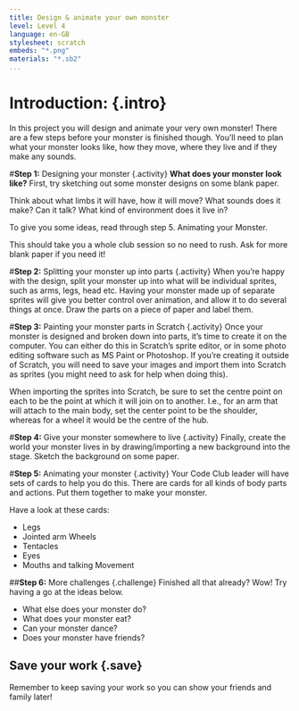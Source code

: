 ```yaml
---
title: Design & animate your own monster
level: Level 4
language: en-GB
stylesheet: scratch
embeds: "*.png"
materials: "*.sb2"
...
```


# Introduction: {.intro}
In this project you will design and animate your very own monster! There are a few steps before your monster is finished though. You’ll need to plan what your monster looks like, how they move, where they live and if they make any sounds.

#**Step 1:** Designing your monster {.activity}
**What does your monster look like?** First, try sketching out some monster designs on some blank paper.

Think about what limbs it will have, how it will move?
What sounds does it make? Can it talk?
What kind of environment does it live in?

To give you some ideas, read through step 5. Animating your Monster.

This should take you a whole club session so no need to rush. Ask for more blank paper if you need it!

#**Step 2:** Splitting your monster up into parts {.activity}
When you’re happy with the design, split your monster up into what will be individual sprites, such as arms, legs, head etc. Having your monster made up of separate sprites will give you better control over animation, and allow it to do several things at once.
Draw the parts on a piece of paper and label them.

#**Step 3:** Painting your monster parts in Scratch {.activity}
Once your monster is designed and broken down into parts, it’s time to create it on the computer. You can either do this in Scratch’s sprite editor, or in some photo editing software such as MS Paint or Photoshop. If you’re creating it outside of Scratch, you will need to save your images and import them into Scratch as sprites (you might need to ask for help when doing this).

When importing the sprites into Scratch, be sure to set the centre point on each to be the point at which it will join on to another. I.e., for an arm that will attach to the main body, set the center point to be the shoulder, whereas for a wheel it would be the centre of the hub.

#**Step 4:** Give your monster somewhere to live {.activity}
Finally, create the world your monster lives in by drawing/importing a new background into the stage. Sketch the background on some paper.

#**Step 5:** Animating your monster {.activity}
Your Code Club leader will have sets of cards to help you do this. There are cards for all kinds of body parts and actions. Put them together to make your monster.

Have a look at these cards:

* Legs
* Jointed arm Wheels
* Tentacles
* Eyes
* Mouths and talking Movement

##**Step 6:** More challenges {.challenge}
Finished all that already? Wow! Try having a go at the ideas below.

+ What else does your monster do?
+ What does your monster eat?
+ Can your monster dance?
+ Does your monster have friends?

## Save your work {.save}
Remember to keep saving your work so you can show your friends and family later!
